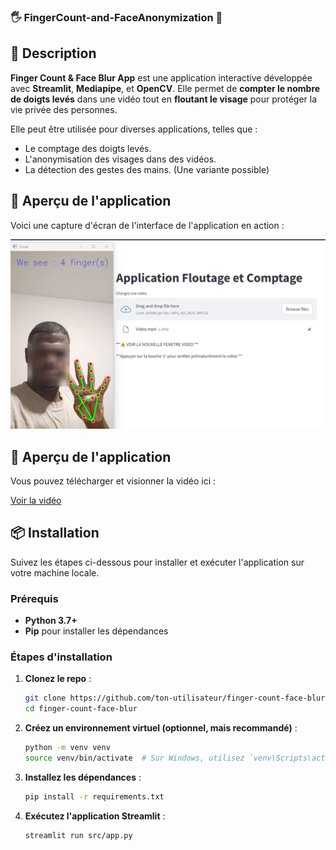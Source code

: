 ### 🖐️ FingerCount-and-FaceAnonymization 🎥

## 🚀 Description

**Finger Count & Face Blur App** est une application interactive développée avec **Streamlit**, **Mediapipe**, et **OpenCV**. Elle permet de **compter le nombre de doigts levés** dans une vidéo tout en **floutant le visage** pour protéger la vie privée des personnes.

Elle peut être utilisée pour diverses applications, telles que :
- Le comptage des doigts levés.
- L'anonymisation des visages dans des vidéos.
- La détection des gestes des mains. (Une variante possible)

## 📸 Aperçu de l'application

Voici une capture d'écran de l'interface de l'application en action :

![Aperçu de l'application](assets/demo_screenshot.png)

## 🎥 Aperçu de l'application

Vous pouvez télécharger et visionner la vidéo ici :

[Voir la vidéo](https://github.com/Samuel-engineer/FingerCount-and-FaceAnonymization/raw/main/assets/demo-video.mp4)


## 📦 Installation

Suivez les étapes ci-dessous pour installer et exécuter l'application sur votre machine locale.

### Prérequis
- **Python 3.7+**
- **Pip** pour installer les dépendances

### Étapes d'installation

1. **Clonez le repo** :
   ```bash
   git clone https://github.com/ton-utilisateur/finger-count-face-blur.git
   cd finger-count-face-blur
2. **Créez un environnement virtuel (optionnel, mais recommandé)** :
   ```bash
   python -m venv venv
   source venv/bin/activate  # Sur Windows, utilisez `venv\Scripts\activate`
3. **Installez les dépendances** :
   ```bash
   pip install -r requirements.txt
4. **Exécutez l'application Streamlit** :
   ```bash
   streamlit run src/app.py

